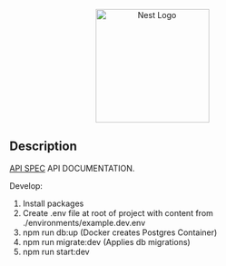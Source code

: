 <p align="center">
  <a href="http://nestjs.com/" target="blank"><img src="https://nestjs.com/img/logo-small.svg" width="200" alt="Nest Logo" /></a>
</p>

[circleci-image]: https://img.shields.io/circleci/build/github/nestjs/nest/master?token=abc123def456
[circleci-url]: https://circleci.com/gh/nestjs/nest

## Description

[API SPEC](http://softeng.pmf.kg.ac.rs:10010/api) API DOCUMENTATION.

Develop:
  1. Install packages
  1. Create .env file at root of project with  content from ./environments/example.dev.env
  2. npm run db:up (Docker creates Postgres Container)
  3. npm run migrate:dev (Applies db migrations)
  5. npm run start:dev
